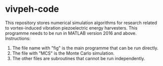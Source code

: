 # vivpeh-code
This repository stores numerical simulation algorithms for research related to vortex-induced vibration piezoelectric energy harvesters.
This programme needs to be run in MATLAB version 2016 and above.
Instructions:
1. The file name with "fig" is the main programme that can be run directly.
2. The file with "MCS" is the Monte Carlo simulation.
3. The other files are subroutines that cannot be run independently.
